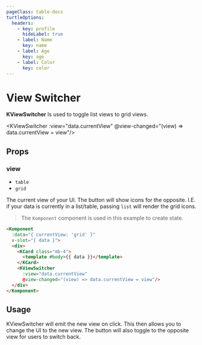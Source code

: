 ```yaml
---
pageClass: table-docs
turtleOptions:
  headers:
    - key: profile
      hideLabel: true
    - label: Name
      key: name
    - label: Age
      key: age
    - label: Color
      key: color
---
```

# View Switcher

**KViewSwitcher** Is used to toggle list views to grid views.

<Komponent
  :data="{ currentView: 'table' }"
  v-slot="{ data }">
  <KViewSwitcher
    :view="data.currentView"
    @view-changed="(view) => data.currentView = view"/>
</Komponent>

## Props

### view

- `table`
- `grid`

The current view of your UI. The button will show icons for the opposite. I.E. if your data is currently in a list/table, passing `list` will render the grid icons.

<Komponent
  :data="{ currentView: 'grid' }"
  v-slot="{ data }">
  <div>
    <KCard class="mb-4">
      <template #body>{{ data }}</template>
    </KCard>
    <KViewSwitcher
      :view="data.currentView"
      @view-changed="(view) => data.currentView = view"/>
  </div>
</Komponent>

> The `Komponent` component is used in this example to create state.

```html
<Komponent
  :data="{ currentView: 'grid' }"
  v-slot="{ data }">
  <div>
    <KCard class="mb-4">
      <template #body>{{ data }}</template>
    </KCard>
    <KViewSwitcher
      :view="data.currentView"
      @view-changed="(view) => data.currentView = view"/>
  </div>
</Komponent>
```

## Usage

KViewSwitcher will emit the new view on click. This then allows you to change the UI to the new view. The button will also toggle to the opposite view for users to switch back.

<Komponent :data="{ currentView: 'table', turtles: [{ name: 'Leonardo', age: 34, color: 'blue' }, { name: 'Michelangelo', age: 32, color: 'orange' }, { name: 'Raphael', age: 32, color: 'red' }, { name: 'Donatello', age: 29, color: 'purple' }] }" v-slot="{ data }">
<template>
<div>
  <div class="d-flex align-items-center justify-content-between mb-4">
    <h3>Teenage Mutant Ninja Turtles</h3>
    <KViewSwitcher
      :view="data.currentView"
      @view-changed="(view) => data.currentView = view"/>
  </div>
  <div v-if="data.currentView === 'table'">
    <KTable
      :hasHover="false"
      :hasSideBorder="false"
      :options="{ headers: $frontmatter.turtleOptions.headers, data: data.turtles }">
      <template #profile="{row}">
        <img class="profile-pic" :src="getTurtlePic(row.name)" width="75" />
      </template>
    </KTable>
  </div>
  <div
    v-if="data.currentView === 'grid'"
    class="card-view">
    <KCard
      v-for="turtle in data.turtles"
      :key="turtle.name">
      <template #body>
        <div class="mb-2"><strong>{{ turtle.name }}</strong></div>
        <div class="mb-2">
          <img class="profile-pic" :src="getTurtlePic(turtle.name)" width="100" />
        </div>
        <div class="mb-2">
          <KBadge :background-color="turtle.color" color="var(--white)">{{ turtle.color }}</KBadge>
        </div>
        <div><strong>Age: </strong>{{ turtle.age }}</div>
      </template>
    </KCard>
  </div>
</div>
</template>
</Komponent>

<script>
export default {
  methods: {
    getTurtlePic (name) {
      return `https://nick-intl.mtvnimages.com/uri/mgid:file:gsp:kids-assets:/nick/polls/images/tmnt-poll-crown-the-pizza-king-${name.toLowerCase()}.jpg?quality=0.75&height=150&width=150&crop=true`
    }
  }
}
</script>
<style lang="scss">
.table-docs .k-table {
  display: table;
  th, tr, td {
    border: unset;
  }
}
.profile-pic {
  border-radius: 50%;
  object-fit: center;
  overflow: hidden;
}
.card-view {
  display: grid;
  grid-template-columns: repeat(4, 1fr);
  grid-gap: 1rem;
  text-align: center;
}
</style>
